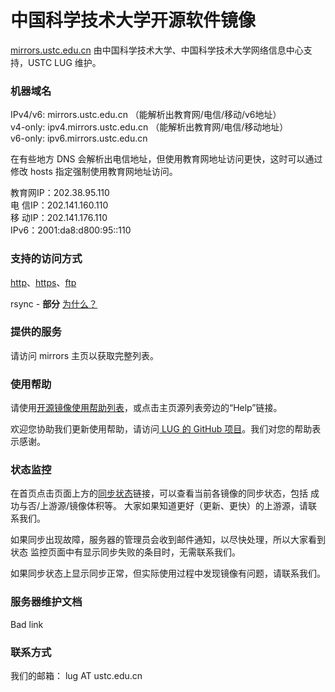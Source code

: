 ---
---

# 中国科学技术大学开源软件镜像

[mirrors.ustc.edu.cn](https://mirrors.ustc.edu.cn/ "https://mirrors.ustc.edu.cn") 由中国科学技术大学、中国科学技术大学网络信息中心支持，USTC LUG 维护。 

### 机器域名

IPv4/v6: mirrors.ustc.edu.cn （能解析出教育网/电信/移动/v6地址）  
v4-only: ipv4.mirrors.ustc.edu.cn （能解析出教育网/电信/移动地址）  
v6-only: ipv6.mirrors.ustc.edu.cn 

在有些地方 DNS 会解析出电信地址，但使用教育网地址访问更快，这时可以通过修改 hosts 指定强制使用教育网地址访问。 

教育网IP：202.38.95.110  
电 信IP：202.141.160.110  
移 动IP：202.141.176.110  
IPv6：2001:da8:d800:95::110 

### 支持的访问方式

[http](http://mirrors.ustc.edu.cn/)、[https](https://mirrors.ustc.edu.cn/)、[ftp](ftp://mirrors.ustc.edu.cn/)

rsync - **部分** [为什么？](https://servers.ustclug.org/2014/08/mirrors-newest-changes/)

### 提供的服务

请访问 mirrors 主页以获取完整列表。 

### 使用帮助

请使用[开源镜像使用帮助列表](/wiki/mirrors/help、)，或点击主页源列表旁边的“Help”链接。 

欢迎您协助我们更新使用帮助，请访问[ LUG 的 GitHub 项目](https://github.com/ustclug/mirrorhelp)。我们对您的帮助表示感谢。 

### 状态监控

在首页点击页面上方的[同步状态](https://mirrors.ustc.edu.cn/status)链接，可以查看当前各镜像的同步状态，包括 成功与否/上游源/镜像体积等。 大家如果知道更好（更新、更快）的上游源，请联系我们。 

如果同步出现故障，服务器的管理员会收到邮件通知，以尽快处理，所以大家看到状态 监控页面中有显示同步失败的条目时，无需联系我们。 

如果同步状态上显示同步正常，但实际使用过程中发现镜像有问题，请联系我们。 

### 服务器维护文档

Bad link

### 联系方式

我们的邮箱： lug AT ustc.edu.cn

